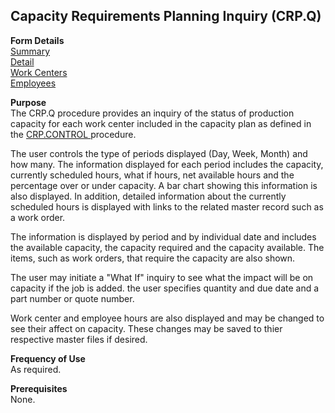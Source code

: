 ##  Capacity Requirements Planning Inquiry (CRP.Q)

<PageHeader />

**Form Details**  
[ Summary ](CRP-Q-1/README.md)   
[ Detail ](CRP-Q-2/README.md)   
[ Work Centers ](CRP-Q-3/README.md)   
[ Employees ](CRP-Q-4/README.md)   

**Purpose**  
The CRP.Q procedure provides an inquiry of the status of production capacity for each work center included in the capacity plan as defined in the [ CRP.CONTROL ](../../../../../../../../../../../../../../../../../rover/AP-OVERVIEW/AP-ENTRY/AP-E/CHECKS-E/AP-CONTROL/GLCHART-E/GLCHART-E-1/GLCHART-R2/COST-CONTROL/WC-E/WC-E-1/CRP-P1/CRP-P1-1/CRP-CONTROL) procedure.   
  
The user controls the type of periods displayed (Day, Week, Month) and how
many. The information displayed for each period includes the capacity,
currently scheduled hours, what if hours, net available hours and the
percentage over or under capacity. A bar chart showing this information is
also displayed. In addition, detailed information about the currently
scheduled hours is displayed with links to the related master record such as a
work order.  
  
The information is displayed by period and by individual date and includes the
available capacity, the capacity required and the capacity available. The
items, such as work orders, that require the capacity are also shown.  
  
The user may initiate a "What If" inquiry to see what the impact will be on
capacity if the job is added. the user specifies quantity and due date and a
part number or quote number.  
  
Work center and employee hours are also displayed and may be changed to see
their affect on capacity. These changes may be saved to thier respective
master files if desired.

**Frequency of Use**  
As required.

**Prerequisites**  
None.

<badge text= "Version 8.10.57" vertical="middle" />

<PageFooter />